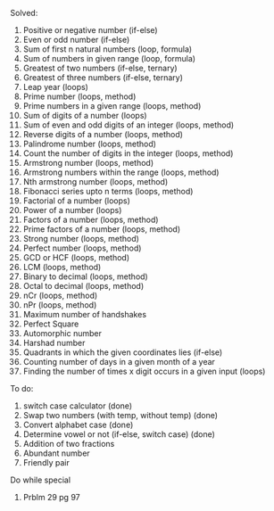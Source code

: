 Solved:

1. Positive or negative number (if-else)
2. Even or odd number (if-else)
3. Sum of first n natural numbers (loop, formula)
4. Sum of numbers in given range (loop, formula)
5. Greatest of two numbers (if-else, ternary)
6. Greatest of three numbers (if-else, ternary)
7. Leap year (loops)
8. Prime number (loops, method)
9. Prime numbers in a given range (loops, method)
10. Sum of digits of a number (loops)
11. Sum of even and odd digits of an integer (loops, method)
12. Reverse digits of a number (loops, method)
13. Palindrome number (loops, method)
14. Count the number of digits in the integer (loops, method)
15. Armstrong number (loops, method)
16. Armstrong numbers within the range (loops, method)
17. Nth armstrong number (loops, method)
18. Fibonacci series upto n terms (loops, method)
19. Factorial of a number (loops)
20. Power of a number (loops)
21. Factors of a number (loops, method)
22. Prime factors of a number (loops, method)
23. Strong number (loops, method)
24. Perfect number (loops, method)
25. GCD or HCF (loops, method)
26. LCM (loops, method)
27. Binary to decimal (loops, method)
28. Octal to decimal (loops, method)
29. nCr (loops, method)
30. nPr (loops, method)
31. Maximum number of handshakes
32. Perfect Square
33. Automorphic number
34. Harshad number
35. Quadrants in which the given coordinates lies (if-else)
36. Counting number of days in a given month of a year
37. Finding the number of times x digit occurs in a given input (loops)

To do:

1. switch case calculator (done)
2. Swap two numbers (with temp, without temp) (done)
3. Convert alphabet case (done)
4. Determine vowel or not (if-else, switch case) (done)
5. Addition of two fractions
6. Abundant number
7. Friendly pair

Do while special

1. Prblm 29 pg 97
